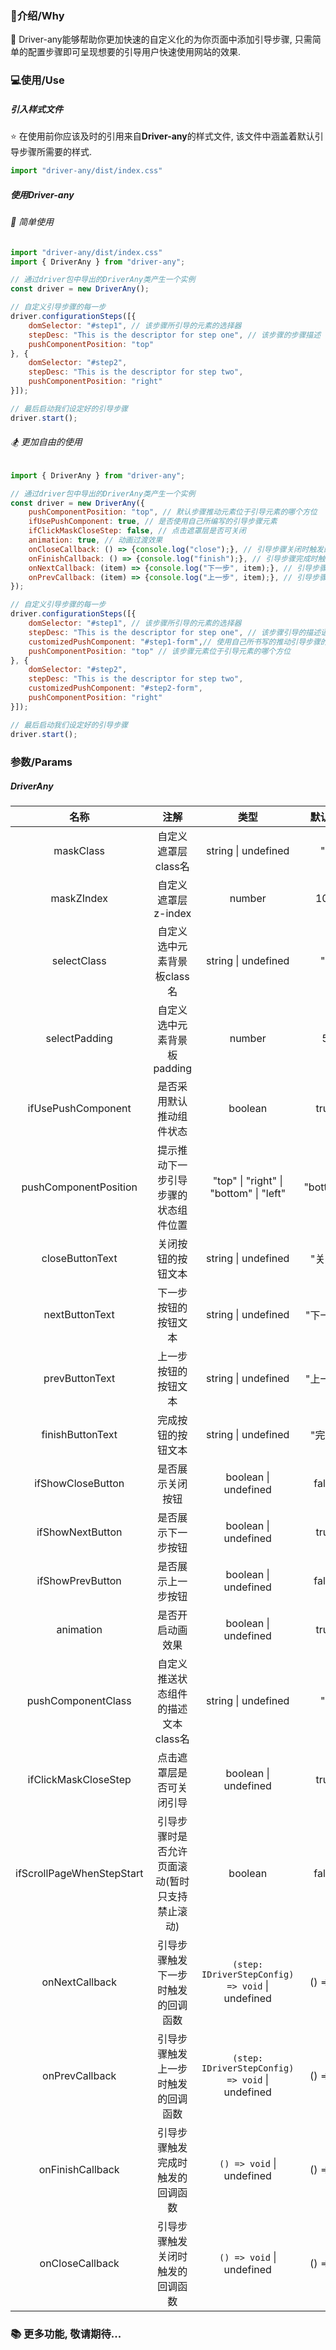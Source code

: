 ### 👨介绍/Why

🚀 Driver-any能够帮助你更加快速的自定义化的为你页面中添加引导步骤, 只需简单的配置步骤即可呈现想要的引导用户快速使用网站的效果.

### 💻使用/Use

##### 引入样式文件

⭐ 在使用前你应该及时的引用来自**Driver-any**的样式文件, 该文件中涵盖着默认引导步骤所需要的样式.
```js
import "driver-any/dist/index.css"
```

##### 使用Driver-any

###### 🚀 简单使用
```js
import "driver-any/dist/index.css"
import { DriverAny } from "driver-any";

// 通过driver包中导出的DriverAny类产生一个实例
const driver = new DriverAny();

// 自定义引导步骤的每一步
driver.configurationSteps([{
    domSelector: "#step1", // 该步骤所引导的元素的选择器
    stepDesc: "This is the descriptor for step one", // 该步骤的步骤描述
    pushComponentPosition: "top" 
}, {
    domSelector: "#step2",
    stepDesc: "This is the descriptor for step two",
    pushComponentPosition: "right"
}]);

// 最后启动我们设定好的引导步骤
driver.start();
```

###### 🏂 更加自由的使用

```js
import { DriverAny } from "driver-any";

// 通过driver包中导出的DriverAny类产生一个实例
const driver = new DriverAny({
    pushComponentPosition: "top", // 默认步骤推动元素位于引导元素的哪个方位
    ifUsePushComponent: true, // 是否使用自己所编写的引导步骤元素
    ifClickMaskCloseStep: false, // 点击遮罩层是否可关闭
    animation: true, // 动画过渡效果
    onCloseCallback: () => {console.log("close");}, // 引导步骤关闭时触发的回调函数
    onFinishCallback: () => {console.log("finish");}, // 引导步骤完成时触发的回调函数
    onNextCallback: (item) => {console.log("下一步", item);}, // 引导步骤的下一步触发时触发的回调函数
    onPrevCallback: (item) => {console.log("上一步", item);}, // 引导步骤的上一步触发时触发的回调函数
});

// 自定义引导步骤的每一步
driver.configurationSteps([{
    domSelector: "#step1", // 该步骤所引导的元素的选择器
    stepDesc: "This is the descriptor for step one", // 该步骤引导的描述语
    customizedPushComponent: "#step1-form",// 使用自己所书写的推动引导步骤的元素的选择器
    pushComponentPosition: "top" // 该步骤元素位于引导元素的哪个方位
}, {
    domSelector: "#step2",
    stepDesc: "This is the descriptor for step two",
    customizedPushComponent: "#step2-form",
    pushComponentPosition: "right"
}]);

// 最后启动我们设定好的引导步骤
driver.start();
```

### 参数/Params

##### DriverAny
| 名称 | 注解 | 类型 | 默认值 |
| :-: | :-: | :-: | :-: |
| maskClass | 自定义遮罩层class名 | string \| undefined | "" |
| maskZIndex | 自定义遮罩层z-index | number | 100 |
| selectClass | 自定义选中元素背景板class名 | string \| undefined | "" |
| selectPadding | 自定义选中元素背景板padding | number | 5 |
| ifUsePushComponent | 是否采用默认推动组件状态 | boolean | true |
| pushComponentPosition | 提示推动下一步引导步骤的状态组件位置 | "top" \| "right" \| "bottom" \| "left" | "bottom" |
| closeButtonText | 关闭按钮的按钮文本 | string \| undefined | "关闭" |
| nextButtonText | 下一步按钮的按钮文本 | string \| undefined | "下一步" |
| prevButtonText | 上一步按钮的按钮文本 | string \| undefined | "上一步" |
| finishButtonText | 完成按钮的按钮文本 | string \| undefined | "完成" |
| ifShowCloseButton | 是否展示关闭按钮 | boolean \| undefined | false |
| ifShowNextButton | 是否展示下一步按钮 | boolean \| undefined | true |
| ifShowPrevButton | 是否展示上一步按钮 | boolean \| undefined | false |
| animation | 是否开启动画效果 | boolean \| undefined| true |
| pushComponentClass | 自定义推送状态组件的描述文本class名 | string \| undefined | "" |
| ifClickMaskCloseStep | 点击遮罩层是否可关闭引导 | boolean \| undefined | true |
| ifScrollPageWhenStepStart | 引导步骤时是否允许页面滚动(暂时只支持禁止滚动) | boolean | false |
| onNextCallback | 引导步骤触发下一步时触发的回调函数 | ```(step: IDriverStepConfig) => void``` \| undefined | () => {} |
| onPrevCallback | 引导步骤触发上一步时触发的回调函数 | ```(step: IDriverStepConfig) => void``` \| undefined | () => {} |
| onFinishCallback | 引导步骤触发完成时触发的回调函数 | ```() => void``` \| undefined | () => {} |
| onCloseCallback | 引导步骤触发关闭时触发的回调函数 | ```() => void``` \| undefined | () => {} |

### 📚 更多功能, 敬请期待...
